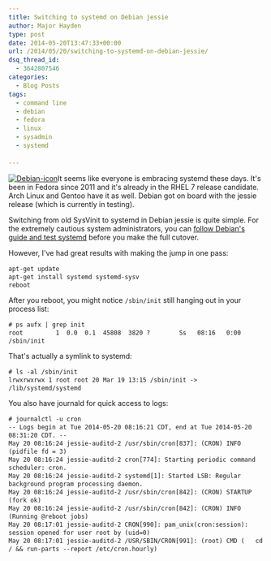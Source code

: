 ```yaml
---
title: Switching to systemd on Debian jessie
author: Major Hayden
type: post
date: 2014-05-20T13:47:33+00:00
url: /2014/05/20/switching-to-systemd-on-debian-jessie/
dsq_thread_id:
  - 3642807546
categories:
  - Blog Posts
tags:
  - command line
  - debian
  - fedora
  - linux
  - sysadmin
  - systemd

---
```

[<img src="/wp-content/uploads/2014/05/Debian-icon.png" alt="Debian-icon" width="256" height="256" class="alignright size-full wp-image-4933" srcset="/wp-content/uploads/2014/05/Debian-icon.png 256w, /wp-content/uploads/2014/05/Debian-icon-150x150.png 150w" sizes="(max-width: 256px) 100vw, 256px" />][1]It seems like everyone is embracing systemd these days. It's been in Fedora since 2011 and it's already in the RHEL 7 release candidate. Arch Linux and Gentoo have it as well. Debian got on board with the jessie release (which is currently in testing).

Switching from old SysVinit to systemd in Debian jessie is quite simple. For the extremely cautious system administrators, you can [follow Debian's guide and test systemd][2] before you make the full cutover.

However, I've had great results with making the jump in one pass:

```
apt-get update
apt-get install systemd systemd-sysv
reboot
```


After you reboot, you might notice `/sbin/init` still hanging out in your process list:

```
# ps aufx | grep init
root         1  0.0  0.1  45808  3820 ?        Ss   08:16   0:00 /sbin/init
```


That's actually a symlink to systemd:

```
# ls -al /sbin/init
lrwxrwxrwx 1 root root 20 Mar 19 13:15 /sbin/init -> /lib/systemd/systemd
```


You also have journald for quick access to logs:

```
# journalctl -u cron
-- Logs begin at Tue 2014-05-20 08:16:21 CDT, end at Tue 2014-05-20 08:31:20 CDT. --
May 20 08:16:24 jessie-auditd-2 /usr/sbin/cron[837]: (CRON) INFO (pidfile fd = 3)
May 20 08:16:24 jessie-auditd-2 cron[774]: Starting periodic command scheduler: cron.
May 20 08:16:24 jessie-auditd-2 systemd[1]: Started LSB: Regular background program processing daemon.
May 20 08:16:24 jessie-auditd-2 /usr/sbin/cron[842]: (CRON) STARTUP (fork ok)
May 20 08:16:24 jessie-auditd-2 /usr/sbin/cron[842]: (CRON) INFO (Running @reboot jobs)
May 20 08:17:01 jessie-auditd-2 CRON[990]: pam_unix(cron:session): session opened for user root by (uid=0)
May 20 08:17:01 jessie-auditd-2 /USR/SBIN/CRON[991]: (root) CMD (   cd / && run-parts --report /etc/cron.hourly)
```


 [1]: /wp-content/uploads/2014/05/Debian-icon.png
 [2]: https://wiki.debian.org/systemd
